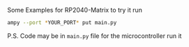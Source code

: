 Some Examples for RP2040-Matrix
to try it run 
```bash
ampy --port *YOUR_PORT* put main.py
```
P.S. Code may be in `main.py` file for the microcontroller run it
